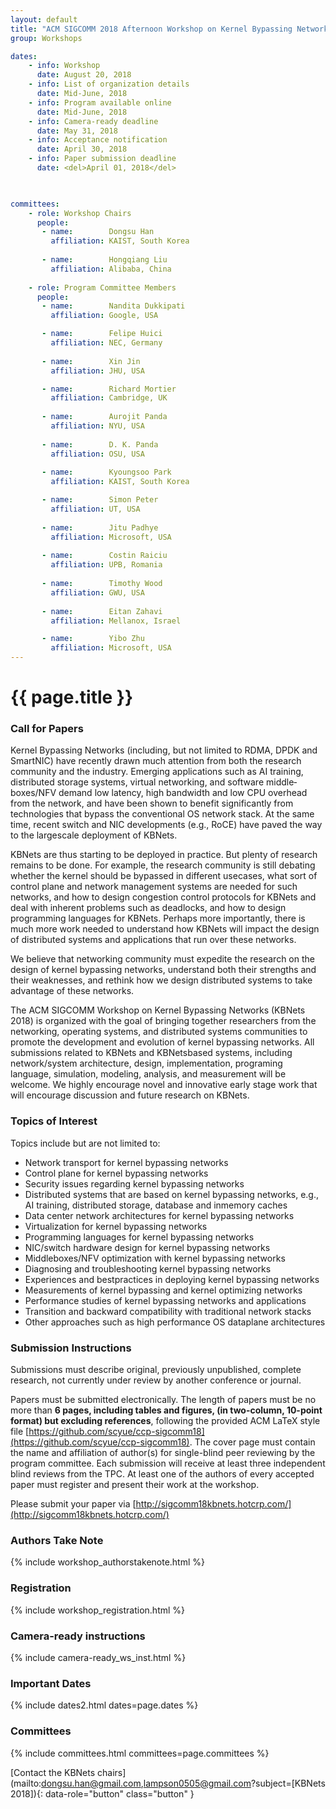 ```yaml
---
layout: default
title: "ACM SIGCOMM 2018 Afternoon Workshop on Kernel Bypassing Networks (KBNets 2018)"
group: Workshops

dates:
    - info: Workshop
      date: August 20, 2018
    - info: List of organization details
      date: Mid-June, 2018   
    - info: Program available online
      date: Mid-June, 2018   
    - info: Camera-ready deadline
      date: May 31, 2018
    - info: Acceptance notification
      date: April 30, 2018
    - info: Paper submission deadline
      date: <del>April 01, 2018</del>

   

committees:
    - role: Workshop Chairs
      people:       
       - name:        Dongsu Han
         affiliation: KAIST, South Korea
       
       - name:        Hongqiang Liu
         affiliation: Alibaba, China
    
    - role: Program Committee Members
      people:
       - name:        Nandita Dukkipati
         affiliation: Google, USA

       - name:        Felipe Huici
         affiliation: NEC, Germany
        
       - name:        Xin Jin
         affiliation: JHU, USA

       - name:        Richard Mortier
         affiliation: Cambridge, UK
         
       - name:        Aurojit Panda
         affiliation: NYU, USA
      
       - name:        D. K. Panda
         affiliation: OSU, USA
         
       - name:        Kyoungsoo Park
         affiliation: KAIST, South Korea

       - name:        Simon Peter
         affiliation: UT, USA
         
       - name:        Jitu Padhye
         affiliation: Microsoft, USA
        
       - name:        Costin Raiciu
         affiliation: UPB, Romania
                           
       - name:        Timothy Wood
         affiliation: GWU, USA
 
       - name:        Eitan Zahavi
         affiliation: Mellanox, Israel

       - name:        Yibo Zhu
         affiliation: Microsoft, USA
---
```

# {{ page.title }}

### Call for Papers
Kernel Bypassing Networks (including, but not limited to RDMA, DPDK and SmartNIC) have
recently drawn much attention from both the research community and the industry. Emerging
applications such as AI training, distributed storage systems, virtual networking, and software
middle­boxes/NFV demand low latency, high bandwidth and low CPU overhead from the
network, and have been shown to benefit significantly from technologies that bypass the
conventional OS network stack. At the same time, recent switch and NIC developments (e.g.,
RoCE) have paved the way to the large­scale deployment of KBNets.

KBNets are thus starting to be deployed in practice. But plenty of research remains to be done.
For example, the research community is still debating whether the kernel should be bypassed in
different use­cases, what sort of control plane and network management systems are needed for
such networks, and how to design congestion control protocols for KBNets and deal with
inherent problems such as deadlocks, and how to design programming languages for KBNets.
Perhaps more importantly, there is much more work needed to understand how KBNets will
impact the design of distributed systems and applications that run over these networks.

We believe that networking community must expedite the research on the design of kernel
bypassing networks, understand both their strengths and their weaknesses, and rethink how we
design distributed systems to take advantage of these networks.

The ACM SIGCOMM Workshop on Kernel Bypassing Networks (KBNets 2018) is organized with
the goal of bringing together researchers from the networking, operating systems, and distributed
systems communities to promote the development and evolution of kernel bypassing networks.
All submissions related to KBNets and KBNets­based systems, including network/system
architecture, design, implementation, programing language, simulation, modeling, analysis, and
measurement will be welcome. We highly encourage novel and innovative early stage work that
will encourage discussion and future research on KBNets.



### Topics of Interest
Topics include but are not limited to:

- Network transport for kernel bypassing networks
- Control plane for kernel bypassing networks
- Security issues regarding kernel bypassing networks
- Distributed systems that are based on kernel bypassing networks, e.g., AI training, distributed storage, database and in­memory caches
- Data center network architectures for kernel bypassing networks
- Virtualization for kernel bypassing networks
- Programming languages for kernel bypassing networks
- NIC/switch hardware design for kernel bypassing networks
- Middle­boxes/NFV optimization with kernel bypassing networks
- Diagnosing and troubleshooting kernel bypassing networks
- Experiences and best­practices in deploying kernel bypassing networks
- Measurements of kernel bypassing and kernel optimizing networks
- Performance studies of kernel bypassing networks and applications
- Transition and backward compatibility with traditional network stacks
- Other approaches such as high performance OS data­plane architectures

### Submission Instructions
Submissions must describe original, previously unpublished, complete research, not currently
under review by another conference or journal.

Papers must be submitted electronically. 
The length of papers must be no more than **6 pages, including tables and figures, (in two-column, 10-point format) but excluding references**, following the provided ACM LaTeX style file [https://github.com/scyue/ccp-sigcomm18](https://github.com/scyue/ccp-sigcomm18). 
The cover page must contain the name and affiliation of author(s) for single-blind peer reviewing by the program committee.
Each submission will receive at least three independent blind reviews from the TPC. 
At least one of the authors of every accepted paper must register and present their work at the workshop. 

Please submit your paper via [http://sigcomm18kbnets.hotcrp.com/](http://sigcomm18kbnets.hotcrp.com/)


### Authors Take Note
{% include workshop_authorstakenote.html %}

### Registration
{% include workshop_registration.html %}

### Camera-ready instructions
{% include camera-ready_ws_inst.html %}



### <i class="fa fa-calendar"></i> Important Dates

{% include dates2.html dates=page.dates %}

### Committees

{% include committees.html committees=page.committees %}


[Contact the KBNets chairs](mailto:dongsu.han@gmail.com,lampson0505@gmail.com?subject=[KBNets 2018]){: data-role="button" class="button" }